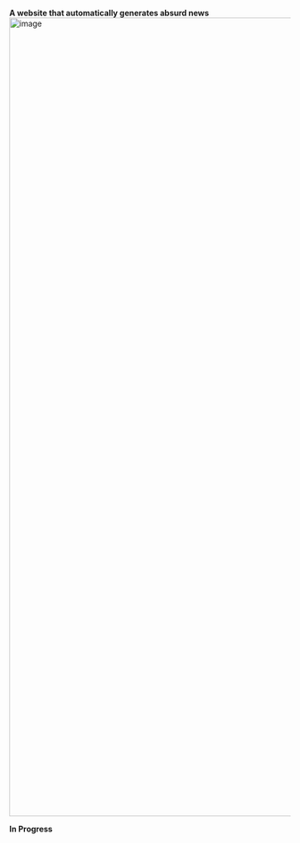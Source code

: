 **A website that automatically generates absurd news**
<img width="2554" height="1428" alt="image" src="https://github.com/user-attachments/assets/0ab1697d-8e01-4dc6-bdb2-ba7d255d29b0" />

**In Progress**
